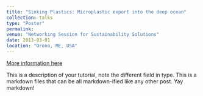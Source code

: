 ```yaml
---
title: "Sinking Plastics: Microplastic export into the deep ocean"
collection: talks
type: "Poster"
permalink: 
venue: "Networking Session for Sustainability Solutions"
date: 2013-03-01
location: "Orono, ME, USA"
---
```


[More information here](http://exampleurl.com)

This is a description of your tutorial, note the different field in type. This is a markdown files that can be all markdown-ified like any other post. Yay markdown!
